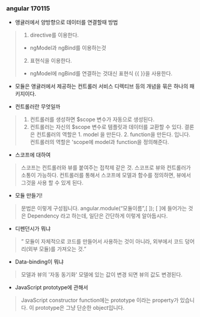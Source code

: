 ### angular 170115

- 앵귤러에서 양방향으로 데이터를 연결할때 방법
> 1. directive를 이용한다.
> - ngModel과 ngBind를 이용하는것
> 2. 표현식을 이용한다.
> - ngModel에 ngBind를 연결하는 것대신 표현식 {{ }}을 사용한다.

- 모듈은 앵귤러에서 제공하는 컨트롤러 서비스 디렉티브 등의 개념을 묶은 하나의 패키지이다.

- 컨트롤러란 무엇일까
> 1. 컨트롤러를 생성하면 $scope 변수가 자동으로 생성된다.
> 2. 컨트롤러는 자신의 $scope 변수로 템플릿과 데이터를 교환할 수 있다.
> 결론은 컨트롤러의 역할은 1. model 을 만든다. 2. function을 만든다. 입니다.
> 컨트롤러의 역할은 'scope에 model과 function을 정의해준다.

- 스코프에 대하여
> 스코프는 컨트롤러와 뷰를 붙여주는 접착제 같은 것.
> 스코프로 뷰와 컨트롤러가 소통이 가능하다.
> 컨트롤러를 통해서 스코프에 모델과 함수를 정의하면, 뷰에서 그것을 사용 할 수 있게 된다.

- 모듈 만들기!
> 문법은 이렇게 구성됩니다. angular.module(“모듈이름”,[ ]);
> [ ]에 들어가는 것은 Dependency 라고 하는데, 일단은 간단하게 이렇게 알아둡시다.

- 디펜던시가 뭐냐
> ” 모듈이 자체적으로 코드를 만들어서 사용하는 것이 아니라, 외부에서 코드 덩어리(외부 모듈)를 가져오는 것.”

- Data-binding이 뭐냐
> 모델과 뷰의 '자동 동기화'
> 모델에 있는 값이 변경 되면 뷰의 값도 변경된다.


- JavaScript prototype에 관해서
> JavaScript constructor function에는 prototype 이라는 property가 있습니다.
> 이 prototype은 그냥 단순한 object입니다.
